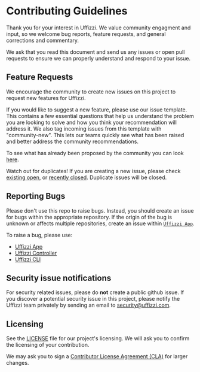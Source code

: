 # Contributing Guidelines

Thank you for your interest in Uffizzi. We value community engagment and input, so we welcome bug reports, feature requests, and general corrections and commentary.

We ask that you read this document and send us any issues or open pull requests to ensure we can properly understand and respond to your issue.

## Feature Requests

We encourage the community to create new issues on this project to request new features for Uffizzi.

If you would like to suggest a new feature, please use our issue template. This contains a few essential questions that help us understand the problem you are looking to solve and how you think your recommendation will address it. We also tag incoming issues from this template with "community-new". This lets our teams quickly see what has been raised and better address the community recommendations.

To see what has already been proposed by the community you can look [here](https://github.com/UffizziCloud/uffizzi-roadmap/labels/community-new).

Watch out for duplicates! If you are creating a new issue, please check [existing open](https://github.com/UffizziCloud/uffizzi-roadmap/issues), or [recently closed](https://github.com/UffizziCloud/uffizzi-roadmap/issues?utf8=%E2%9C%93&q=is%3Aissue%20is%3Aclosed%20). Duplicate issues will be closed.

## Reporting Bugs

Please don't use this repo to raise bugs. Instead, you should create an issue for bugs within the appropriate repository. If the origin of the bug is unknown or affects multiple repositories, create an issue within [`Uffizzi App`](https://github.com/UffizziCloud/uffizzi_app/issues).

To raise a bug, please use:
* [Uffizzi App](https://github.com/UffizziCloud/uffizzi_app/issues/new)
* [Uffizzi Controller](https://github.com/UffizziCloud/uffizzi_controller/issues/new)
* [Uffizzi CLI](https://github.com/UffizziCloud/uffizzi_cli/issues/new)

## Security issue notifications
For security related issues, please do **not** create a public github issue.
If you discover a potential security issue in this project, please notify the Uffizzi team privately by sending an email to security@uffizzi.com.

## Licensing

See the [LICENSE](https://github.com/UffizziCloud/uffizzi-roadmap/blob/master/LICENSE) file for our project's licensing. We will ask you to confirm the licensing of your contribution.

We may ask you to sign a [Contributor License Agreement (CLA)](http://en.wikipedia.org/wiki/Contributor_License_Agreement) for larger changes.
